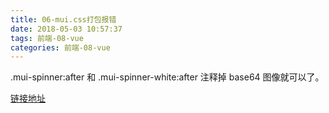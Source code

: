 ```yaml
---
title: 06-mui.css打包报错
date: 2018-05-03 10:57:37
tags: 前端-08-vue
categories: 前端-08-vue
---
```

.mui-spinner:after 和 .mui-spinner-white:after 注释掉 base64 图像就可以了。

[链接地址](https://segmentfault.com/q/1010000010058553)